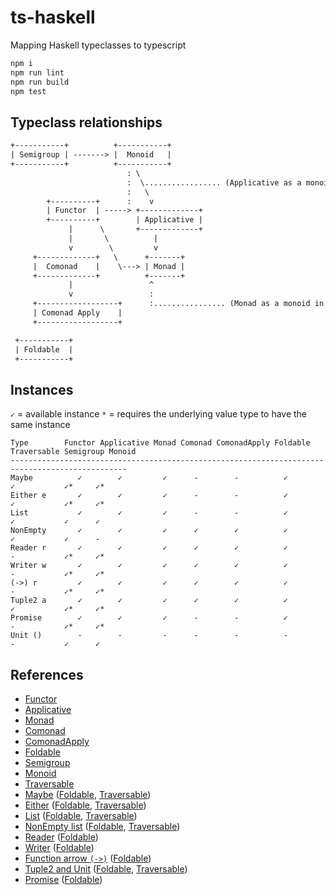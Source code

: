# ts-haskell

Mapping Haskell typeclasses to typescript

```bash
npm i
npm run lint
npm run build
npm test
```

## Typeclass relationships

```txt
+-----------+          +-----------+
| Semigroup | -------> |  Monoid   |
+-----------+          +-----------+
                          : \
                          :  \................. (Applicative as a monoidal pattern)
                          :   \
        +----------+      :    v
        | Functor  | -----> +-------------+
        +----------+        | Applicative |
             |      \       +-------------+
             |       \          |
             v        \         v
     +-------------+   \      +-------+
     |  Comonad    |    \---> | Monad |
     +-------------+          +-------+
             |                 ^
             v                 :
     +------------------+      :................ (Monad as a monoid in endofunctors)
     | Comonad Apply    |
     +------------------+

 +-----------+
 | Foldable  |
 +-----------+
```

## Instances

`✓` = available instance
`*` = requires the underlying value type to have the same instance

```
Type        Functor Applicative Monad Comonad ComonadApply Foldable Traversable Semigroup Monoid
------------------------------------------------------------------------------------------------
Maybe          ✓        ✓         ✓      -        -          ✓        ✓           ✓*     ✓*
Either e       ✓        ✓         ✓      -        -          ✓        ✓           ✓*     ✓*
List           ✓        ✓         ✓      -        -          ✓        ✓           ✓      ✓
NonEmpty       ✓        ✓         ✓      ✓        ✓          ✓        ✓           ✓      -
Reader r       ✓        ✓         ✓      ✓        ✓          ✓        -           ✓*     ✓*
Writer w       ✓        ✓         ✓      ✓        ✓          ✓        -           ✓*     ✓*
(->) r         ✓        ✓         ✓      ✓        ✓          ✓        -           ✓*     ✓*
Tuple2 a       ✓        ✓         ✓      ✓        ✓          ✓        ✓           ✓*     ✓*
Promise        ✓        ✓         ✓      -        -          ✓        -           ✓*     ✓*
Unit ()        -        -         -      -        -          -        -           ✓      ✓
```

## References

- [Functor](src/ghc/base/functor.ts)
- [Applicative](src/ghc/base/applicative.ts)
- [Monad](src/ghc/base/monad/monad.ts)
- [Comonad](src/control/comonad.ts)
- [ComonadApply](src/control/comonad-apply.ts)
- [Foldable](src/data/foldable.ts)
- [Semigroup](src/ghc/base/semigroup.ts)
- [Monoid](src/ghc/base/monoid.ts)
- [Traversable](src/ghc/base/traversable.ts)
- [Maybe](src/ghc/base/maybe/maybe.ts) ([Foldable](src/ghc/base/maybe/foldable.ts), [Traversable](src/ghc/base/maybe/traversable.ts))
- [Either](src/data/either/either.ts) ([Foldable](src/data/either/foldable.ts), [Traversable](src/data/either/traversable.ts))
- [List](src/ghc/base/list/list.ts) ([Foldable](src/ghc/base/list/foldable.ts), [Traversable](src/ghc/base/list/traversable.ts))
- [NonEmpty list](src/ghc/base/non-empty/list.ts) ([Foldable](src/ghc/base/non-empty/foldable.ts), [Traversable](src/ghc/base/non-empty/traversable.ts))
- [Reader](src/control/reader/reader.ts) ([Foldable](src/control/reader/foldable.ts))
- [Writer](src/control/writer/writer.ts) ([Foldable](src/control/writer/foldable.ts))
- [Function arrow `(->)`](src/ghc/prim/function-arrow/index.ts) ([Foldable](src/control/reader/foldable.ts))
- [Tuple2 and Unit](src/ghc/base/tuple/tuple.ts) ([Foldable](src/ghc/base/tuple/foldable.ts), [Traversable](src/ghc/base/tuple/tuple2-traversable.ts))
- [Promise](src/extra/promise/promise.ts) ([Foldable](src/extra/promise/foldable.ts))
